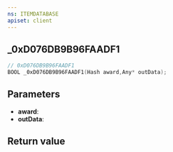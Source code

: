 ```yaml
---
ns: ITEMDATABASE
apiset: client
---
```

## _0xD076DB9B96FAADF1

```c
// 0xD076DB9B96FAADF1
BOOL _0xD076DB9B96FAADF1(Hash award,Any* outData);
```


## Parameters
* **award**:
* **outData**:

## Return value


